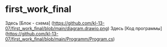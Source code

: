 # first_work_final
Здесь [Блок - схема] (https://github.com/kl-13-07/first_work_final/blob/main/diagram.drawio.png)
Здесь [Код программы] (https://github.com/kl-13-07/first_work_final/blob/main/Programm/Program.cs)
